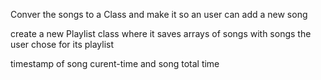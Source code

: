 Conver the songs to a Class and make it so an user can add a new song 

create a new Playlist class where it saves arrays of songs with songs the user chose for its playlist

timestamp of song curent-time and song total time